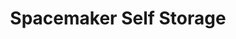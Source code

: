 ---
title: "Spacemaker Self Storage"
url: /colchester/spacemaker-self-storage/
shop: storage rental
---